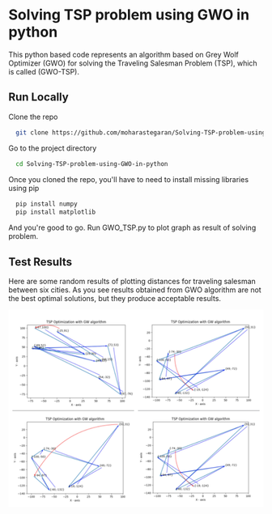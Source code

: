 
# Solving TSP problem using GWO in python

This python based code represents an algorithm based on Grey Wolf Optimizer (GWO) for solving the Traveling Salesman Problem (TSP), which is called (GWO-TSP).




## Run Locally

Clone the repo

```bash
  git clone https://github.com/moharastegaran/Solving-TSP-problem-using-GWO-in-python.git
```

Go to the project directory
```bash
  cd Solving-TSP-problem-using-GWO-in-python
```

Once you cloned the repo, you'll have to need to install missing libraries using pip
```bash
  pip install numpy
  pip install matplotlib
```
And you're good to go. Run GWO_TSP.py to plot graph as result of solving problem.

## Test Results
Here are some random results of plotting distances for traveling salesman between six cities.
As you see results obtained from GWO algorithm are not the best optimal solutions, but they produce acceptable results.

![alt testresults](https://github.com/moharastegaran/Solving-TSP-problem-using-GWO-in-python/blob/main/tspgwo_testresults.jpg?raw=true)
